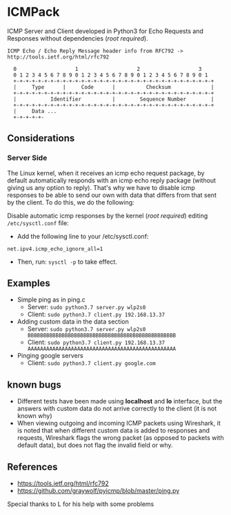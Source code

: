 # ICMPack

ICMP Server and Client developed in Python3 for Echo Requests and Responses without dependencies (*root required*).

```
ICMP Echo / Echo Reply Message header info from RFC792 -> http://tools.ietf.org/html/rfc792

  0                   1                   2                   3
  0 1 2 3 4 5 6 7 8 9 0 1 2 3 4 5 6 7 8 9 0 1 2 3 4 5 6 7 8 9 0 1
  +-+-+-+-+-+-+-+-+-+-+-+-+-+-+-+-+-+-+-+-+-+-+-+-+-+-+-+-+-+-+-+-+
  |     Type      |     Code      |          Checksum             |
  +-+-+-+-+-+-+-+-+-+-+-+-+-+-+-+-+-+-+-+-+-+-+-+-+-+-+-+-+-+-+-+-+
  |           Identifier          |        Sequence Number        |
  +-+-+-+-+-+-+-+-+-+-+-+-+-+-+-+-+-+-+-+-+-+-+-+-+-+-+-+-+-+-+-+-+
  |     Data ...
  +-+-+-+-+-
```

## Considerations

### Server Side

The Linux kernel, when it receives an icmp echo request package, by default automatically responds with an icmp echo reply package (without giving us any option to reply). That's why we have to disable icmp responses to be able to send our own with data that differs from that sent by the client. To do this, we do the following:


Disable automatic icmp responses by the kernel (*root required*) editing `/etc/sysctl.conf` file:

- Add the following line to your /etc/sysctl.conf:

```
net.ipv4.icmp_echo_ignore_all=1
```

- Then, run: `sysctl -p` to take effect.

## Examples

* Simple ping as in ping.c 
  * Server: `sudo python3.7 server.py wlp2s0`
  * Client: `sudo python3.7 client.py 192.168.13.37`
* Adding custom data in the data section
  * Server: `sudo python3.7 server.py wlp2s0 BBBBBBBBBBBBBBBBBBBBBBBBBBBBBBBBBBBBBBBBBBBBBBBB`
  * Client: `sudo python3.7 client.py 192.168.13.37 AAAAAAAAAAAAAAAAAAAAAAAAAAAAAAAAAAAAAAAAAAAAAAAA`
* Pinging google servers
  * Client: `sudo python3.7 client.py google.com`

## known bugs

* Different tests have been made using **localhost** and **lo** interface, but the answers with custom data do not arrive correctly to the client (it is not known why)
* When viewing outgoing and incoming ICMP packets using Wireshark, it is noted that when different custom data is added to responses and requests, Wireshark flags the wrong packet (as opposed to packets with default data), but does not flag the invalid field or why.

## References

* https://tools.ietf.org/html/rfc792
* https://github.com/graywolf/pyicmp/blob/master/ping.py


Special thanks to L for his help with some problems